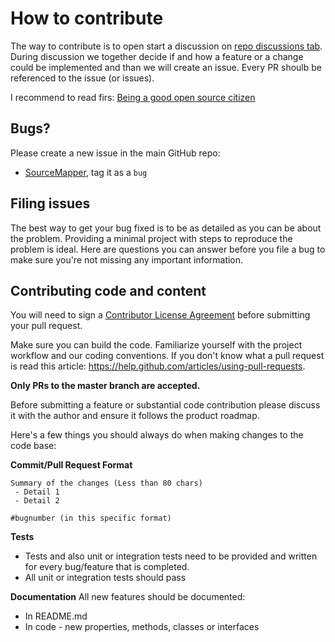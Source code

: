 # How to contribute

The way to contribute is to open start a discussion on [repo discussions tab](https://github.com/alekshura/SourceMapper/discussions).
During discussion we together decide if and how a feature or a change could be implemented and than we will create an issue.
Every PR shoulb be referenced to the issue (or issues).

I recommend to read firs: [Being a good open source citizen](https://hackernoon.com/being-a-good-open-source-citizen-9060d0ab9732#.x3hocgw85)

## Bugs?
Please create a new issue in the main GitHub repo:
* [SourceMapper](https://github.com/alekshura/SourceMapper/issues), tag it as a `bug`

## Filing issues
The best way to get your bug fixed is to be as detailed as you can be about the problem.
Providing a minimal project with steps to reproduce the problem is ideal.
Here are questions you can answer before you file a bug to make sure you're not missing any important information.

## Contributing code and content
You will need to sign a [Contributor License Agreement](https://cla.dotnetfoundation.org/) before submitting your pull request.

Make sure you can build the code. Familiarize yourself with the project workflow and our coding conventions. 
If you don't know what a pull request is read this article: https://help.github.com/articles/using-pull-requests.

**Only PRs to the master branch are accepted.**

Before submitting a feature or substantial code contribution please discuss it with the author and ensure it follows the product roadmap. 

Here's a few things you should always do when making changes to the code base:

**Commit/Pull Request Format**

```
Summary of the changes (Less than 80 chars)
 - Detail 1
 - Detail 2

#bugnumber (in this specific format)
```

**Tests**

-  Tests and also unit or integration tests need to be provided and written for every bug/feature that is completed.
-  All unit or integration tests should pass

**Documentation**
All new features should be documented:
- In README.md
- In code - new properties, methods, classes or interfaces

